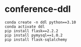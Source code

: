 # conference-ddl

```
conda create -n ddl python==3.10
conda activate ddl
pip install flask==2.2.2
pip install pymysql==1.0.2
pip install flask-sqlalchemy
```